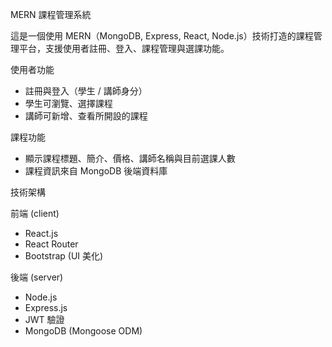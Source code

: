 MERN 課程管理系統

這是一個使用 MERN（MongoDB, Express, React, Node.js）技術打造的課程管理平台，支援使用者註冊、登入、課程管理與選課功能。


使用者功能
- 註冊與登入（學生 / 講師身分）
- 學生可瀏覽、選擇課程
- 講師可新增、查看所開設的課程

課程功能
- 顯示課程標題、簡介、價格、講師名稱與目前選課人數
- 課程資訊來自 MongoDB 後端資料庫

技術架構

前端 (client)
- React.js
- React Router
- Bootstrap (UI 美化)

後端 (server)
- Node.js
- Express.js
- JWT 驗證
- MongoDB (Mongoose ODM)
